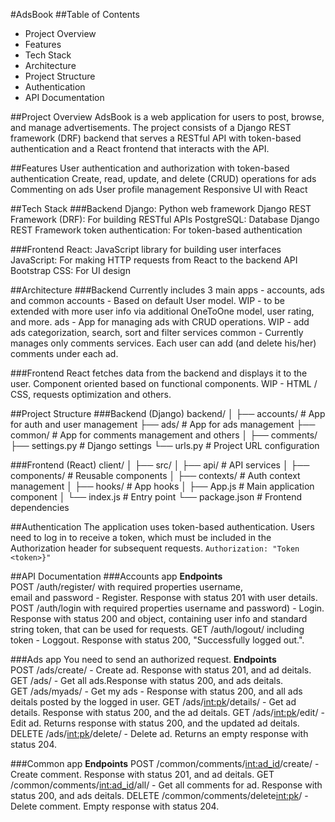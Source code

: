 
#AdsBook
##Table of Contents
* Project Overview
* Features
* Tech Stack
* Architecture
* Project Structure
* Authentication
* API Documentation

##Project Overview
AdsBook is a web application for users to post, browse, and manage advertisements. The project consists of a Django REST framework (DRF) backend that serves a RESTful API with token-based authentication and a React frontend that interacts with the API.

##Features
User authentication and authorization with token-based authentication
Create, read, update, and delete (CRUD) operations for ads
Commenting on ads
User profile management
Responsive UI with React

##Tech Stack
###Backend
Django: Python web framework
Django REST Framework (DRF): For building RESTful APIs
PostgreSQL: Database
Django REST Framework token authentication: For token-based authentication

###Frontend
React: JavaScript library for building user interfaces
JavaScript: For making HTTP requests from React to the backend API
Bootstrap CSS: For UI design

##Architecture
###Backend
Currently includes 3 main apps - accounts, ads and common
accounts - Based on default User model. WIP - to be extended with more user info via additional OneToOne model, user rating, and more.
ads - App for managing ads with CRUD operations. WIP - add ads categorization, search, sort and filter services 
common - Currently manages only comments services. Each user can add (and delete his/her) comments under each ad.

###Frontend
React fetches data from the backend and displays it to the user.
Component oriented based on functional components.
WIP - HTML / CSS, requests optimization and others.

##Project Structure
###Backend (Django)
backend/
│
├── accounts/               # App for auth and user management
├── ads/                    # App for ads management
├── common/                 # App for comments management and others
│   ├── comments/
├── settings.py             # Django settings
└── urls.py                 # Project URL configuration

###Frontend (React)
client/
│
├── src/
│   ├── api/                # API services
│   ├── components/         # Reusable components
│   ├── contexts/           # Auth context management
│   ├── hooks/              # App hooks
│   ├── App.js              # Main application component
│   └── index.js            # Entry point
└── package.json            # Frontend dependencies


##Authentication
The application uses token-based authentication. Users need to log in to receive a token, which must be included in the Authorization header for subsequent requests.
`Authorization: "Token <token>}"`

##API Documentation
###Accounts app
**Endpoints**
POST /auth/register/ with required properties username, email and password - Register. Response with status 201 with user details.
POST /auth/login with required properties username and password) - Login. Response with status 200 and object, containing user info and standard string token, that can be used for requests.
GET /auth/logout/ including token - Loggout. Response with status 200, "Successfully logged out.".

###Ads app
You need to send an authorized request.
**Endpoints**
POST /ads/create/ - Create ad. Response with status 201, and ad deitals.
GET /ads/ - Get all ads.Response with status 200, and ads deitals.
GET /ads/myads/ - Get my ads - Response with status 200, and all ads deitals posted by the logged in user.
GET /ads/<int:pk>/details/ - Get ad details. Response with status 200, and the ad deitals.
GET /ads/<int:pk>/edit/ - Edit ad. Returns response with status 200, and the updated ad deitals.
DELETE /ads/<int:pk>/delete/ - Delete ad. Returns an empty response with status 204.

###Common app
**Endpoints**
POST /common/comments/<int:ad_id>/create/ - Create comment. Response with status 201, and ad deitals.
GET /common/comments/<int:ad_id>/all/ - Get all comments for ad. Response with status 200, and ads deitals.
DELETE /common/comments/delete<int:pk>/ - Delete comment. Empty response with status 204.

